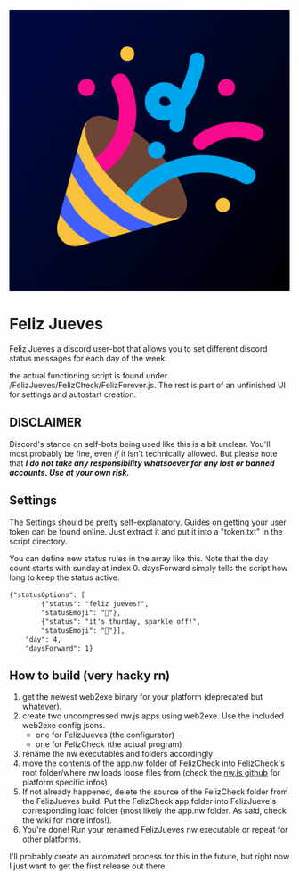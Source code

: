 ![Feliz Jueves!](FelizJueves/icon.png)

# Feliz Jueves

Feliz Jueves a discord user-bot that allows you to set different discord status messages for each day of the week.

the actual functioning script is found under /FelizJueves/FelizCheck/FelizForever.js. The rest is part of an unfinished
UI for settings and autostart creation.

## **DISCLAIMER**
Discord's stance on self-bots being used like this is a bit unclear. You'll most probably be fine, even *if* it isn't technically allowed. But please note that ***I do not
take any responsibility whatsoever for any lost or banned accounts. Use at your own risk.***

## Settings
The Settings should be pretty self-explanatory. Guides on getting your user token can be found online. 
Just extract it and put it into a "token.txt" in the script directory.

You can define new status rules in the array like this. Note that the day count starts with sunday at index 0. 
daysForward simply tells the script how long to keep the status active.


```
{"statusOptions": [
        {"status": "feliz jueves!",
        "statusEmoji": "🎉"},
        {"status": "it's thurday, sparkle off!",
        "statusEmoji": "🤨"}],
    "day": 4,
    "daysForward": 1}
```

## How to build (very hacky rn)
1. get the newest web2exe binary for your platform (deprecated but whatever).
2. create two uncompressed nw.js apps using web2exe. Use the included web2exe config jsons.
    - one for FelizJueves (the configurator)
    - one for FelizCheck (the actual program)
3. rename the nw executables and folders accordingly
4. move the contents of the app.nw folder of FelizCheck into FelizCheck's root folder/where nw loads loose files from (check the [nw.js github](https://github.com/nwjs/nw.js/wiki/How-to-package-and-distribute-your-apps) for platform specific infos)
5. If not already happened, delete the source of the FelizCheck folder from the FelizJueves build. Put the FelizCheck app folder into FelizJueve's corresponding load folder (most likely the app.nw folder. As said, check the wiki for more infos!).
6. You're done! Run your renamed FelizJueves nw executable or repeat for other platforms.

I'll probably create an automated process for this in the future, but right now I just want to get the first release out there.
